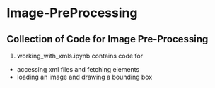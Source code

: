 # Image-PreProcessing
## Collection of Code for Image Pre-Processing

1. working_with_xmls.ipynb contains code for
 - accessing xml files and fetching elements
 - loading an image and drawing a bounding box
